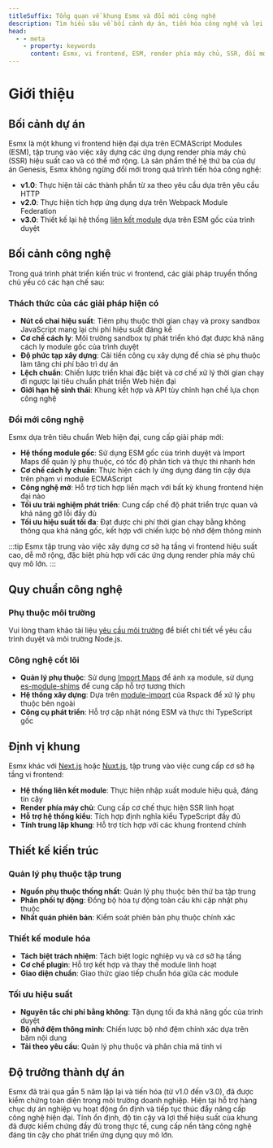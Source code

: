 ```yaml
---
titleSuffix: Tổng quan về khung Esmx và đổi mới công nghệ
description: Tìm hiểu sâu về bối cảnh dự án, tiến hóa công nghệ và lợi thế cốt lõi của khung vi frontend Esmx, khám phá giải pháp render phía máy chủ hiện đại dựa trên ESM.
head:
  - - meta
    - property: keywords
      content: Esmx, vi frontend, ESM, render phía máy chủ, SSR, đổi mới công nghệ, liên bang module
---
```


# Giới thiệu

## Bối cảnh dự án
Esmx là một khung vi frontend hiện đại dựa trên ECMAScript Modules (ESM), tập trung vào việc xây dựng các ứng dụng render phía máy chủ (SSR) hiệu suất cao và có thể mở rộng. Là sản phẩm thế hệ thứ ba của dự án Genesis, Esmx không ngừng đổi mới trong quá trình tiến hóa công nghệ:

- **v1.0**: Thực hiện tải các thành phần từ xa theo yêu cầu dựa trên yêu cầu HTTP
- **v2.0**: Thực hiện tích hợp ứng dụng dựa trên Webpack Module Federation
- **v3.0**: Thiết kế lại hệ thống [liên kết module](/guide/essentials/module-link) dựa trên ESM gốc của trình duyệt

## Bối cảnh công nghệ
Trong quá trình phát triển kiến trúc vi frontend, các giải pháp truyền thống chủ yếu có các hạn chế sau:

### Thách thức của các giải pháp hiện có
- **Nút cổ chai hiệu suất**: Tiêm phụ thuộc thời gian chạy và proxy sandbox JavaScript mang lại chi phí hiệu suất đáng kể
- **Cơ chế cách ly**: Môi trường sandbox tự phát triển khó đạt được khả năng cách ly module gốc của trình duyệt
- **Độ phức tạp xây dựng**: Cải tiến công cụ xây dựng để chia sẻ phụ thuộc làm tăng chi phí bảo trì dự án
- **Lệch chuẩn**: Chiến lược triển khai đặc biệt và cơ chế xử lý thời gian chạy đi ngược lại tiêu chuẩn phát triển Web hiện đại
- **Giới hạn hệ sinh thái**: Khung kết hợp và API tùy chỉnh hạn chế lựa chọn công nghệ

### Đổi mới công nghệ
Esmx dựa trên tiêu chuẩn Web hiện đại, cung cấp giải pháp mới:

- **Hệ thống module gốc**: Sử dụng ESM gốc của trình duyệt và Import Maps để quản lý phụ thuộc, có tốc độ phân tích và thực thi nhanh hơn
- **Cơ chế cách ly chuẩn**: Thực hiện cách ly ứng dụng đáng tin cậy dựa trên phạm vi module ECMAScript
- **Công nghệ mở**: Hỗ trợ tích hợp liền mạch với bất kỳ khung frontend hiện đại nào
- **Tối ưu trải nghiệm phát triển**: Cung cấp chế độ phát triển trực quan và khả năng gỡ lỗi đầy đủ
- **Tối ưu hiệu suất tối đa**: Đạt được chi phí thời gian chạy bằng không thông qua khả năng gốc, kết hợp với chiến lược bộ nhớ đệm thông minh

:::tip
Esmx tập trung vào việc xây dựng cơ sở hạ tầng vi frontend hiệu suất cao, dễ mở rộng, đặc biệt phù hợp với các ứng dụng render phía máy chủ quy mô lớn.
:::

## Quy chuẩn công nghệ

### Phụ thuộc môi trường
Vui lòng tham khảo tài liệu [yêu cầu môi trường](/guide/start/environment) để biết chi tiết về yêu cầu trình duyệt và môi trường Node.js.

### Công nghệ cốt lõi
- **Quản lý phụ thuộc**: Sử dụng [Import Maps](https://caniuse.com/?search=import%20map) để ánh xạ module, sử dụng [es-module-shims](https://github.com/guybedford/es-module-shims) để cung cấp hỗ trợ tương thích
- **Hệ thống xây dựng**: Dựa trên [module-import](https://rspack.dev/config/externals#externalstypemodule-import) của Rspack để xử lý phụ thuộc bên ngoài
- **Công cụ phát triển**: Hỗ trợ cập nhật nóng ESM và thực thi TypeScript gốc

## Định vị khung
Esmx khác với [Next.js](https://nextjs.org) hoặc [Nuxt.js](https://nuxt.com/), tập trung vào việc cung cấp cơ sở hạ tầng vi frontend:

- **Hệ thống liên kết module**: Thực hiện nhập xuất module hiệu quả, đáng tin cậy
- **Render phía máy chủ**: Cung cấp cơ chế thực hiện SSR linh hoạt
- **Hỗ trợ hệ thống kiểu**: Tích hợp định nghĩa kiểu TypeScript đầy đủ
- **Tính trung lập khung**: Hỗ trợ tích hợp với các khung frontend chính

## Thiết kế kiến trúc

### Quản lý phụ thuộc tập trung
- **Nguồn phụ thuộc thống nhất**: Quản lý phụ thuộc bên thứ ba tập trung
- **Phân phối tự động**: Đồng bộ hóa tự động toàn cầu khi cập nhật phụ thuộc
- **Nhất quán phiên bản**: Kiểm soát phiên bản phụ thuộc chính xác

### Thiết kế module hóa
- **Tách biệt trách nhiệm**: Tách biệt logic nghiệp vụ và cơ sở hạ tầng
- **Cơ chế plugin**: Hỗ trợ kết hợp và thay thế module linh hoạt
- **Giao diện chuẩn**: Giao thức giao tiếp chuẩn hóa giữa các module

### Tối ưu hiệu suất
- **Nguyên tắc chi phí bằng không**: Tận dụng tối đa khả năng gốc của trình duyệt
- **Bộ nhớ đệm thông minh**: Chiến lược bộ nhớ đệm chính xác dựa trên băm nội dung
- **Tải theo yêu cầu**: Quản lý phụ thuộc và phân chia mã tinh vi

## Độ trưởng thành dự án
Esmx đã trải qua gần 5 năm lặp lại và tiến hóa (từ v1.0 đến v3.0), đã được kiểm chứng toàn diện trong môi trường doanh nghiệp. Hiện tại hỗ trợ hàng chục dự án nghiệp vụ hoạt động ổn định và tiếp tục thúc đẩy nâng cấp công nghệ hiện đại. Tính ổn định, độ tin cậy và lợi thế hiệu suất của khung đã được kiểm chứng đầy đủ trong thực tế, cung cấp nền tảng công nghệ đáng tin cậy cho phát triển ứng dụng quy mô lớn.